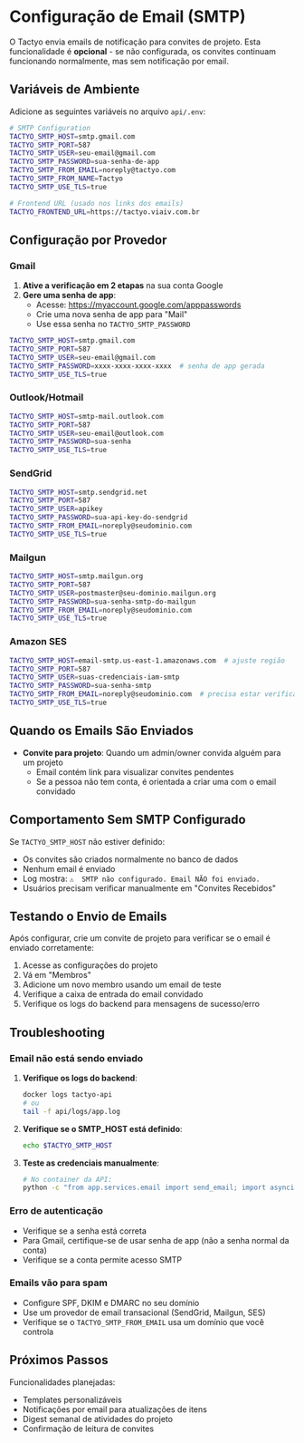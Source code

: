 # Configuração de Email (SMTP)

O Tactyo envia emails de notificação para convites de projeto. Esta funcionalidade é **opcional** - se não configurada, os convites continuam funcionando normalmente, mas sem notificação por email.

## Variáveis de Ambiente

Adicione as seguintes variáveis no arquivo `api/.env`:

```bash
# SMTP Configuration
TACTYO_SMTP_HOST=smtp.gmail.com
TACTYO_SMTP_PORT=587
TACTYO_SMTP_USER=seu-email@gmail.com
TACTYO_SMTP_PASSWORD=sua-senha-de-app
TACTYO_SMTP_FROM_EMAIL=noreply@tactyo.com
TACTYO_SMTP_FROM_NAME=Tactyo
TACTYO_SMTP_USE_TLS=true

# Frontend URL (usado nos links dos emails)
TACTYO_FRONTEND_URL=https://tactyo.viaiv.com.br
```

## Configuração por Provedor

### Gmail

1. **Ative a verificação em 2 etapas** na sua conta Google
2. **Gere uma senha de app**:
   - Acesse: https://myaccount.google.com/apppasswords
   - Crie uma nova senha de app para "Mail"
   - Use essa senha no `TACTYO_SMTP_PASSWORD`

```bash
TACTYO_SMTP_HOST=smtp.gmail.com
TACTYO_SMTP_PORT=587
TACTYO_SMTP_USER=seu-email@gmail.com
TACTYO_SMTP_PASSWORD=xxxx-xxxx-xxxx-xxxx  # senha de app gerada
TACTYO_SMTP_USE_TLS=true
```

### Outlook/Hotmail

```bash
TACTYO_SMTP_HOST=smtp-mail.outlook.com
TACTYO_SMTP_PORT=587
TACTYO_SMTP_USER=seu-email@outlook.com
TACTYO_SMTP_PASSWORD=sua-senha
TACTYO_SMTP_USE_TLS=true
```

### SendGrid

```bash
TACTYO_SMTP_HOST=smtp.sendgrid.net
TACTYO_SMTP_PORT=587
TACTYO_SMTP_USER=apikey
TACTYO_SMTP_PASSWORD=sua-api-key-do-sendgrid
TACTYO_SMTP_FROM_EMAIL=noreply@seudominio.com
TACTYO_SMTP_USE_TLS=true
```

### Mailgun

```bash
TACTYO_SMTP_HOST=smtp.mailgun.org
TACTYO_SMTP_PORT=587
TACTYO_SMTP_USER=postmaster@seu-dominio.mailgun.org
TACTYO_SMTP_PASSWORD=sua-senha-smtp-do-mailgun
TACTYO_SMTP_FROM_EMAIL=noreply@seudominio.com
TACTYO_SMTP_USE_TLS=true
```

### Amazon SES

```bash
TACTYO_SMTP_HOST=email-smtp.us-east-1.amazonaws.com  # ajuste região
TACTYO_SMTP_PORT=587
TACTYO_SMTP_USER=suas-credenciais-iam-smtp
TACTYO_SMTP_PASSWORD=sua-senha-smtp
TACTYO_SMTP_FROM_EMAIL=noreply@seudominio.com  # precisa estar verificado no SES
TACTYO_SMTP_USE_TLS=true
```

## Quando os Emails São Enviados

- **Convite para projeto**: Quando um admin/owner convida alguém para um projeto
  - Email contém link para visualizar convites pendentes
  - Se a pessoa não tem conta, é orientada a criar uma com o email convidado

## Comportamento Sem SMTP Configurado

Se `TACTYO_SMTP_HOST` não estiver definido:
- Os convites são criados normalmente no banco de dados
- Nenhum email é enviado
- Log mostra: `⚠️  SMTP não configurado. Email NÃO foi enviado.`
- Usuários precisam verificar manualmente em "Convites Recebidos"

## Testando o Envio de Emails

Após configurar, crie um convite de projeto para verificar se o email é enviado corretamente:

1. Acesse as configurações do projeto
2. Vá em "Membros"
3. Adicione um novo membro usando um email de teste
4. Verifique a caixa de entrada do email convidado
5. Verifique os logs do backend para mensagens de sucesso/erro

## Troubleshooting

### Email não está sendo enviado

1. **Verifique os logs do backend**:
   ```bash
   docker logs tactyo-api
   # ou
   tail -f api/logs/app.log
   ```

2. **Verifique se o SMTP_HOST está definido**:
   ```bash
   echo $TACTYO_SMTP_HOST
   ```

3. **Teste as credenciais manualmente**:
   ```bash
   # No container da API:
   python -c "from app.services.email import send_email; import asyncio; asyncio.run(send_email('seu-email@teste.com', 'Teste', '<h1>Teste</h1>'))"
   ```

### Erro de autenticação

- Verifique se a senha está correta
- Para Gmail, certifique-se de usar senha de app (não a senha normal da conta)
- Verifique se a conta permite acesso SMTP

### Emails vão para spam

- Configure SPF, DKIM e DMARC no seu domínio
- Use um provedor de email transacional (SendGrid, Mailgun, SES)
- Verifique se o `TACTYO_SMTP_FROM_EMAIL` usa um domínio que você controla

## Próximos Passos

Funcionalidades planejadas:
- Templates personalizáveis
- Notificações por email para atualizações de itens
- Digest semanal de atividades do projeto
- Confirmação de leitura de convites
